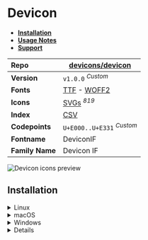 # Devicon

- [**Installation**](#installation)
- [**Usage Notes**](#usage-notes)
- [**Support**](#support)

| Repo            | [devicons/devicon](https://github.com/devicons/devicon)                                                                                                                       |
| :-------------- | ----------------------------------------------------------------------------------------------------------------------------------------------------------------------------- |
| **Version**     | `v1.0.0` <sup>_Custom_</sup>                                                                                                                                                  |
| **Fonts**       | [TTF](https://raw.githubusercontent.com/iconicFonts/if/main/fonts/TTF/Devicon.ttf) - [WOFF2](https://raw.githubusercontent.com/iconicFonts/if/main/fonts/WOFF2/Devicon.woff2) |
| **Icons**       | [SVGs](https://github.com/iconicFonts/if/tree/main/packs/Devicon/svgs) <sup>_819_</sup>                                                                                       |
| **Index**       | [CSV](https://github.com/iconicFonts/if/blob/main/indices/Devicon.csv)                                                                                                        |
| **Codepoints**  | `U+E000..U+E331` <sup>_Custom_</sup>                                                                                                                                          |
| **Fontname**    | DeviconIF                                                                                                                                                                     |
| **Family Name** | Devicon IF                                                                                                                                                                    |

<picture>
  <source media="(prefers-color-scheme: dark)" srcset="https://raw.githubusercontent.com/iconicFonts/if/main/imgs/Devicon_dark.png">
  <img alt="Devicon icons preview" src="https://raw.githubusercontent.com/iconicFonts/if/main/imgs/Devicon_light.png">
</picture>

## Installation

<details>

<summary>Linux</summary>

```sh
curl -o ~/.local/share/fonts/Devicon.ttf https://raw.githubusercontent.com/iconicFonts/if/main/fonts/TTF/Devicon.ttf

# Refresh the font cache:
fc-cache -f ~/.local/share/fonts
```

</details>

<details>

<summary>macOS</summary>

```sh
curl -o ~/Library/Fonts/Devicon.ttf https://raw.githubusercontent.com/iconicFonts/if/main/fonts/TTF/Devicon.ttf
```

</details>

<details>

<summary>Windows</summary>

```sh
curl -o C:\Windows\Fonts\Devicon.ttf https://raw.githubusercontent.com/iconicFonts/if/main/fonts/TTF/Devicon.ttf
```

</details>

<details>

## Usage Notes

> [!NOTE]  
> **Devicon** font is standalone and has its own [codepoints](https://github.com/iconicFonts/if/blob/main/indices/Devicon.csv), which are different from those in the [IF](https://github.com/iconicFonts/if/blob/main/indices/if.csv) font[^1].

> [!IMPORTANT]
> The [codepoints](https://github.com/iconicFonts/if/blob/main/indices/Devicon.csv) for the **Devicon** font remain unchanged and will not alter in the future, ensuring that you can use the font safely even when new versions are released.

## Support

If you've found this project helpful, a little love goes a long way. Give it a :star: or share it around.

[^1]: The first glyph for the **Devicon** font starts from codepoint `E000`, while for the **iPack** font, it starts from `F3A69`.
